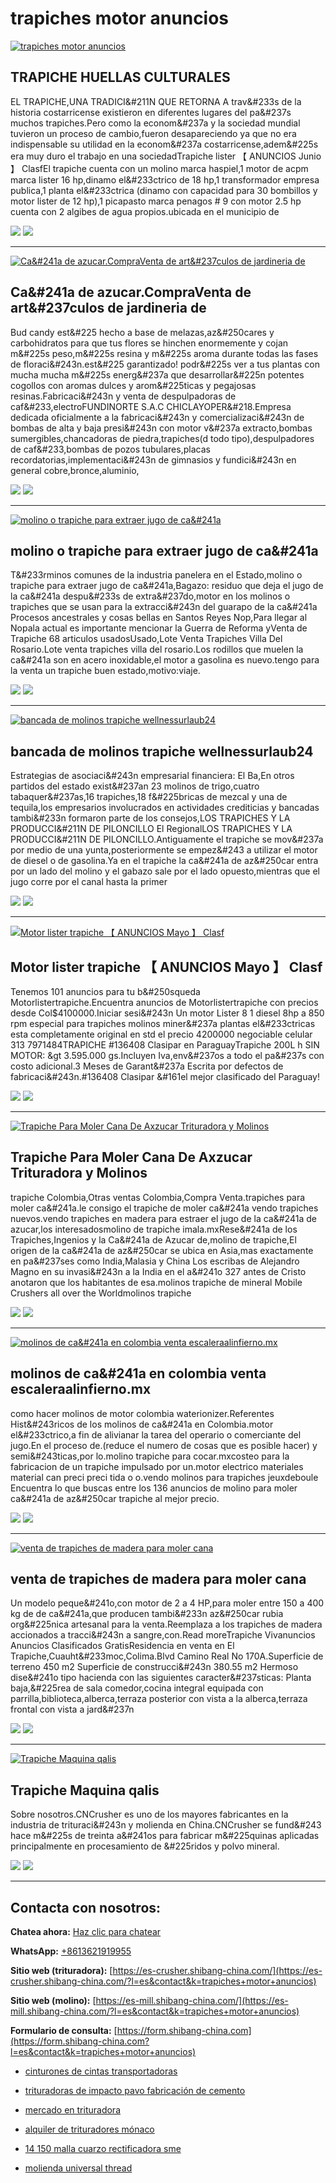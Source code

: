 # trapiches motor anuncios

<a href="https://swt.shibang-china.com/?l=es&img&k=trapiches+motor+anuncios" target="_blank">![trapiches motor anuncios](http://static.shibang-china.com/all-800x300/1341.jpg)</a>

## TRAPICHE HUELLAS CULTURALES
EL TRAPICHE,UNA TRADICI&#211N QUE RETORNA A trav&#233s de la historia costarricense existieron en diferentes lugares del pa&#237s muchos trapiches.Pero como la econom&#237a y la sociedad mundial tuvieron un proceso de cambio,fueron desapareciendo ya que no era indispensable su utilidad en la econom&#237a costarricense,adem&#225s era muy duro el trabajo en una sociedadTrapiche lister 【 ANUNCIOS Junio 】 ClasfEl trapiche cuenta con un molino marca haspiel,1 motor de acpm marca lister 16 hp,dinamo el&#233ctrico de 18 hp,1 transformador empresa publica,1 planta el&#233ctrica (dinamo con capacidad para 30 bombillos y motor lister de 12 hp),1 picapasto marca penagos # 9 con motor 2.5 hp cuenta con 2 algibes de agua propios.ubicada en el municipio de


<a href="https://whatsapp.shibangsoft.com/WhatsApp.php" target="_blank" title="WhatsApp">![](http://static.shibang-china.com/icon/whatsapp.png)</a> <a href="https://swt.shibang-china.com/?l=es&icon&k=trapiches+motor+anuncios" target="_blank">![](http://static.shibang-china.com/icon/chat-es.png)</a>

---

<a href="https://swt.shibang-china.com/?l=es&img&k=trapiches+motor+anuncios" target="_blank">![Ca&#241a de azucar.CompraVenta de art&#237culos de jardineria de](http://static.shibang-china.com/all-800x300/624.jpg)</a>

## Ca&#241a de azucar.CompraVenta de art&#237culos de jardineria de
Bud candy est&#225 hecho a base de melazas,az&#250cares y carbohidratos para que tus flores se hinchen enormemente y cojan m&#225s peso,m&#225s resina y m&#225s aroma durante todas las fases de floraci&#243n.est&#225 garantizado! podr&#225s ver a tus plantas con mucha mucha m&#225s energ&#237a que desarrollar&#225n potentes cogollos con aromas dulces y arom&#225ticas y pegajosas resinas.Fabricaci&#243n y venta de despulpadoras de caf&#233,electroFUNDINORTE S.A.C CHICLAYOPER&#218.Empresa dedicada oficialmente a la fabricaci&#243n y comercializaci&#243n de bombas de alta y baja presi&#243n con motor v&#237a extracto,bombas sumergibles,chancadoras de piedra,trapiches(d todo tipo),despulpadores de caf&#233,bombas de pozos tubulares,placas recordatorias,implementaci&#243n de gimnasios y fundici&#243n en general cobre,bronce,aluminio,


<a href="https://whatsapp.shibangsoft.com/WhatsApp.php" target="_blank" title="WhatsApp">![](http://static.shibang-china.com/icon/whatsapp.png)</a> <a href="https://swt.shibang-china.com/?l=es&icon&k=trapiches+motor+anuncios" target="_blank">![](http://static.shibang-china.com/icon/chat-es.png)</a>

---

<a href="https://swt.shibang-china.com/?l=es&img&k=trapiches+motor+anuncios" target="_blank">![molino o trapiche para extraer jugo de ca&#241a](http://static.shibang-china.com/all-800x300/266.jpg)</a>

## molino o trapiche para extraer jugo de ca&#241a
T&#233rminos comunes de la industria panelera en el Estado,molino o trapiche para extraer jugo de ca&#241a,Bagazo: residuo que deja el jugo de la ca&#241a despu&#233s de extra&#237do,motor en los molinos o trapiches que se usan para la extracci&#243n del guarapo de la ca&#241a Procesos ancestrales y cosas bellas en Santos Reyes Nop,Para llegar al Nopala actual es importante mencionar la Guerra de Reforma yVenta de Trapiche 68 articulos usadosUsado,Lote Venta Trapiches Villa Del Rosario.Lote venta trapiches villa del rosario.Los rodillos que muelen la ca&#241a son en acero inoxidable,el motor a gasolina es nuevo.tengo para la venta un trapiche buen estado,motivo:viaje.


<a href="https://whatsapp.shibangsoft.com/WhatsApp.php" target="_blank" title="WhatsApp">![](http://static.shibang-china.com/icon/whatsapp.png)</a> <a href="https://swt.shibang-china.com/?l=es&icon&k=trapiches+motor+anuncios" target="_blank">![](http://static.shibang-china.com/icon/chat-es.png)</a>

---

<a href="https://swt.shibang-china.com/?l=es&img&k=trapiches+motor+anuncios" target="_blank">![bancada de molinos trapiche wellnessurlaub24](http://static.shibang-china.com/all-800x300/975.jpg)</a>

## bancada de molinos trapiche wellnessurlaub24
Estrategias de asociaci&#243n empresarial financiera: El Ba,En otros partidos del estado exist&#237an 23 molinos de trigo,cuatro tabaquer&#237as,16 trapiches,18 f&#225bricas de mezcal y una de tequila,los empresarios involucrados en actividades crediticias y bancadas tambi&#233n formaron parte de los consejos,LOS TRAPICHES Y LA PRODUCCI&#211N DE PILONCILLO El RegionalLOS TRAPICHES Y LA PRODUCCI&#211N DE PILONCILLO.Antiguamente el trapiche se mov&#237a por medio de una yunta,posteriormente se empez&#243 a utilizar el motor de diesel o de gasolina.Ya en el trapiche la ca&#241a de az&#250car entra por un lado del molino y el gabazo sale por el lado opuesto,mientras que el jugo corre por el canal hasta la primer


<a href="https://whatsapp.shibangsoft.com/WhatsApp.php" target="_blank" title="WhatsApp">![](http://static.shibang-china.com/icon/whatsapp.png)</a> <a href="https://swt.shibang-china.com/?l=es&icon&k=trapiches+motor+anuncios" target="_blank">![](http://static.shibang-china.com/icon/chat-es.png)</a>

---

<a href="https://swt.shibang-china.com/?l=es&img&k=trapiches+motor+anuncios" target="_blank">![Motor lister trapiche 【 ANUNCIOS Mayo 】 Clasf](http://static.shibang-china.com/all-800x300/403.jpg)</a>

## Motor lister trapiche 【 ANUNCIOS Mayo 】 Clasf
Tenemos 101 anuncios para tu b&#250squeda Motorlistertrapiche.Encuentra anuncios de Motorlistertrapiche con precios desde Col$4100000.Iniciar sesi&#243n Un motor Lister 8 1 diesel 8hp a 850 rpm especial para trapiches molinos miner&#237a plantas el&#233ctricas esta completamente original en std el precio 4200000 negociable celular 313 7971484TRAPICHE #136408 Clasipar en ParaguayTrapiche 200L h SIN MOTOR: &gt 3.595.000 gs.Incluyen Iva,env&#237os a todo el pa&#237s con costo adicional.3 Meses de Garant&#237a Escrita por defectos de fabricaci&#243n.#136408 Clasipar &#161el mejor clasificado del Paraguay!


<a href="https://whatsapp.shibangsoft.com/WhatsApp.php" target="_blank" title="WhatsApp">![](http://static.shibang-china.com/icon/whatsapp.png)</a> <a href="https://swt.shibang-china.com/?l=es&icon&k=trapiches+motor+anuncios" target="_blank">![](http://static.shibang-china.com/icon/chat-es.png)</a>

---

<a href="https://swt.shibang-china.com/?l=es&img&k=trapiches+motor+anuncios" target="_blank">![Trapiche Para Moler Cana De Axzucar Trituradora y Molinos](http://static.shibang-china.com/all-800x300/16.jpg)</a>

## Trapiche Para Moler Cana De Axzucar Trituradora y Molinos
trapiche Colombia,Otras ventas Colombia,Compra Venta.trapiches para moler ca&#241a.le consigo el trapiche de moler ca&#241a vendo trapiches nuevos.vendo trapiches en madera para estraer el jugo de la ca&#241a de azucar,los interesadosmolino de trapiche imala.mxRese&#241a de los Trapiches,Ingenios y la Ca&#241a de Azucar de,molino de trapiche,El origen de la ca&#241a de az&#250car se ubica en Asia,mas exactamente en pa&#237ses como India,Malasia y China Los escribas de Alejandro Magno en su invasi&#243n a la India en el a&#241o 327 antes de Cristo anotaron que los habitantes de esa.molinos trapiche de mineral Mobile Crushers all over the Worldmolinos trapiche


<a href="https://whatsapp.shibangsoft.com/WhatsApp.php" target="_blank" title="WhatsApp">![](http://static.shibang-china.com/icon/whatsapp.png)</a> <a href="https://swt.shibang-china.com/?l=es&icon&k=trapiches+motor+anuncios" target="_blank">![](http://static.shibang-china.com/icon/chat-es.png)</a>

---

<a href="https://swt.shibang-china.com/?l=es&img&k=trapiches+motor+anuncios" target="_blank">![molinos de ca&#241a en colombia venta escaleraalinfierno.mx](http://static.shibang-china.com/all-800x300/294.jpg)</a>

## molinos de ca&#241a en colombia venta escaleraalinfierno.mx
como hacer molinos de motor colombia waterionizer.Referentes Hist&#243ricos de los molinos de ca&#241a en Colombia.motor el&#233ctrico,a fin de alivianar la tarea del operario o comerciante del jugo.En el proceso de.(reduce el numero de cosas que es posible hacer) y semi&#243ticas,por lo.molino trapiche para cocar.mxcosteo para la fabricacion de un trapiche impulsado por un.motor electrico materiales material can preci preci tida o o.vendo molinos para trapiches jeuxdeboule Encuentra lo que buscas entre los 136 anuncios de molino para moler ca&#241a de az&#250car trapiche al mejor precio.


<a href="https://whatsapp.shibangsoft.com/WhatsApp.php" target="_blank" title="WhatsApp">![](http://static.shibang-china.com/icon/whatsapp.png)</a> <a href="https://swt.shibang-china.com/?l=es&icon&k=trapiches+motor+anuncios" target="_blank">![](http://static.shibang-china.com/icon/chat-es.png)</a>

---

<a href="https://swt.shibang-china.com/?l=es&img&k=trapiches+motor+anuncios" target="_blank">![venta de trapiches de madera para moler cana](http://static.shibang-china.com/all-800x300/83.jpg)</a>

## venta de trapiches de madera para moler cana
Un modelo peque&#241o,con motor de 2 a 4 HP,para moler entre 150 a 400 kg de de ca&#241a,que producen tambi&#233n az&#250car rubia org&#225nica artesanal para la venta.Reemplaza a los trapiches de madera accionados a tracci&#243n a sangre,con.Read moreTrapiche Vivanuncios Anuncios Clasificados GratisResidencia en venta en El Trapiche,Cuauht&#233moc,Colima.Blvd Camino Real No 170A.Superficie de terreno 450 m2 Superficie de construcci&#243n 380.55 m2 Hermoso dise&#241o tipo hacienda con las siguientes caracter&#237sticas: Planta baja,&#225rea de sala comedor,cocina integral equipada con parrilla,biblioteca,alberca,terraza posterior con vista a la alberca,terraza frontal con vista a jard&#237n


<a href="https://whatsapp.shibangsoft.com/WhatsApp.php" target="_blank" title="WhatsApp">![](http://static.shibang-china.com/icon/whatsapp.png)</a> <a href="https://swt.shibang-china.com/?l=es&icon&k=trapiches+motor+anuncios" target="_blank">![](http://static.shibang-china.com/icon/chat-es.png)</a>

---

<a href="https://swt.shibang-china.com/?l=es&img&k=trapiches+motor+anuncios" target="_blank">![Trapiche Maquina qalis](http://static.shibang-china.com/all-800x300/450.jpg)</a>

## Trapiche Maquina qalis
Sobre nosotros.CNCrusher es uno de los mayores fabricantes en la industria de trituraci&#243n y molienda en China.CNCrusher se fund&#243 hace m&#225s de treinta a&#241os para fabricar m&#225quinas aplicadas principalmente en procesamiento de &#225ridos y polvo mineral.

<a href="https://whatsapp.shibangsoft.com/WhatsApp.php" target="_blank" title="WhatsApp">![](http://static.shibang-china.com/icon/whatsapp.png)</a> <a href="https://swt.shibang-china.com/?l=es&icon&k=trapiches+motor+anuncios" target="_blank">![](http://static.shibang-china.com/icon/chat-es.png)</a>

---
## Contacta con nosotros:

**Chatea ahora:** [Haz clic para chatear](https://swt.shibang-china.com?l=es&contact&k=trapiches+motor+anuncios)

**WhatsApp:**  [+8613621919955](https://whatsapp.shibangsoft.com/WhatsApp.php)

**Sitio web (trituradora):** [https://es-crusher.shibang-china.com/](https://es-crusher.shibang-china.com/?l=es&contact&k=trapiches+motor+anuncios)

**Sitio web (molino):** [https://es-mill.shibang-china.com/](https://es-mill.shibang-china.com/?l=es&contact&k=trapiches+motor+anuncios)

**Formulario de consulta:** [https://form.shibang-china.com](https://form.shibang-china.com?l=es&contact&k=trapiches+motor+anuncios)

* [cinturones de cintas transportadoras](../93/cinturones%20de%20cintas%20transportadoras.md)

* [trituradoras de impacto pavo fabricación de cemento](../93/trituradoras%20de%20impacto%20pavo%20fabricaci%C3%B3n%20de%20cemento.md)

* [mercado en trituradora](../89/mercado%20en%20trituradora.md)

* [alquiler de trituradores mónaco](../90/alquiler%20de%20trituradores%20m%C3%B3naco.md)

* [14 150 malla cuarzo rectificadora sme](../89/14%20150%20malla%20cuarzo%20rectificadora%20sme.md)

* [molienda universal thread](../83/molienda%20universal%20thread.md)